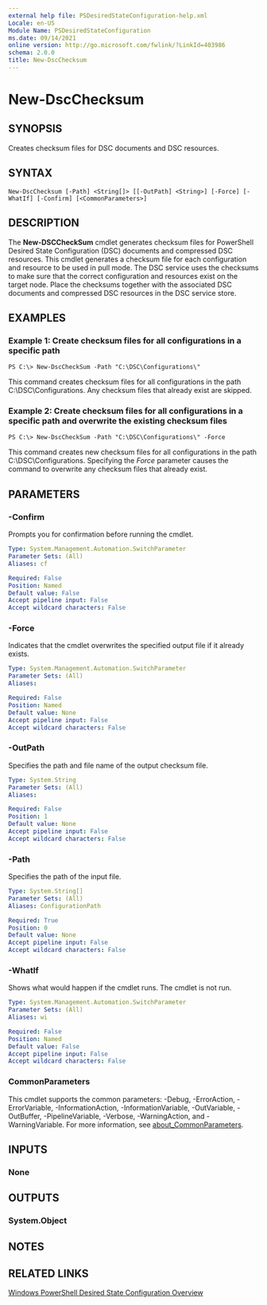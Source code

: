 ```yaml
---
external help file: PSDesiredStateConfiguration-help.xml
Locale: en-US
Module Name: PSDesiredStateConfiguration
ms.date: 09/14/2021
online version: http://go.microsoft.com/fwlink/?LinkId=403986
schema: 2.0.0
title: New-DscChecksum
---
```

# New-DscChecksum

## SYNOPSIS
Creates checksum files for DSC documents and DSC resources.

## SYNTAX

```
New-DscChecksum [-Path] <String[]> [[-OutPath] <String>] [-Force] [-WhatIf] [-Confirm] [<CommonParameters>]
```

## DESCRIPTION

The **New-DSCCheckSum** cmdlet generates checksum files for PowerShell Desired State Configuration (DSC) documents and compressed DSC resources.
This cmdlet generates a checksum file for each configuration and resource to be used in pull mode.
The DSC service uses the checksums to make sure that the correct configuration and resources exist on the target node.
Place the checksums together with the associated DSC documents and compressed DSC resources in the DSC service store.

## EXAMPLES

### Example 1: Create checksum files for all configurations in a specific path

```
PS C:\> New-DscCheckSum -Path "C:\DSC\Configurations\"
```

This command creates checksum files for all configurations in the path C:\DSC\Configurations.
Any checksum files that already exist are skipped.

### Example 2: Create checksum files for all configurations in a specific path and overwrite the existing checksum files

```
PS C:\> New-DscCheckSum -Path "C:\DSC\Configurations\" -Force
```

This command creates new checksum files for all configurations in the path C:\DSC\Configurations.
Specifying the *Force* parameter causes the command to overwrite any checksum files that already exist.

## PARAMETERS

### -Confirm

Prompts you for confirmation before running the cmdlet.

```yaml
Type: System.Management.Automation.SwitchParameter
Parameter Sets: (All)
Aliases: cf

Required: False
Position: Named
Default value: False
Accept pipeline input: False
Accept wildcard characters: False
```

### -Force

Indicates that the cmdlet overwrites the specified output file if it already exists.

```yaml
Type: System.Management.Automation.SwitchParameter
Parameter Sets: (All)
Aliases:

Required: False
Position: Named
Default value: None
Accept pipeline input: False
Accept wildcard characters: False
```

### -OutPath

Specifies the path and file name of the output checksum file.

```yaml
Type: System.String
Parameter Sets: (All)
Aliases:

Required: False
Position: 1
Default value: None
Accept pipeline input: False
Accept wildcard characters: False
```

### -Path

Specifies the path of the input file.

```yaml
Type: System.String[]
Parameter Sets: (All)
Aliases: ConfigurationPath

Required: True
Position: 0
Default value: None
Accept pipeline input: False
Accept wildcard characters: False
```

### -WhatIf

Shows what would happen if the cmdlet runs.
The cmdlet is not run.

```yaml
Type: System.Management.Automation.SwitchParameter
Parameter Sets: (All)
Aliases: wi

Required: False
Position: Named
Default value: False
Accept pipeline input: False
Accept wildcard characters: False
```

### CommonParameters

This cmdlet supports the common parameters: -Debug, -ErrorAction, -ErrorVariable, -InformationAction, -InformationVariable, -OutVariable, -OutBuffer, -PipelineVariable, -Verbose, -WarningAction, and -WarningVariable. For more information, see [about_CommonParameters](https://go.microsoft.com/fwlink/?LinkID=113216).

## INPUTS

### None

## OUTPUTS

### System.Object

## NOTES

## RELATED LINKS

[Windows PowerShell Desired State Configuration Overview](/powershell/scripting/dsc/overview/dscforengineers)

